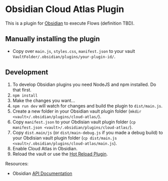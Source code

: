 # Obsidian Cloud Atlas Plugin

This is a plugin for [Obsidian](https://obsidian.md) to execute Flows (definition TBD).

## Manually installing the plugin

- Copy over `main.js`, `styles.css`, `manifest.json` to your vault `VaultFolder/.obsidian/plugins/your-plugin-id/`.

## Development

1. To develop Obsidian plugins you need NodeJS and npm installed. Do that first.
2. `npm install`
3. Make the changes you want...
4. `npm run dev` will watch for changes and build the plugin to `dist/main.js`.
5. Create a new folder in your Obsidian vault plugin folder (`mkdir <vault>/.obsidian/plugins/cloud-atlas/`).
6. Copy `manifest.json` to your Obdisian vault plugin folder (`cp manifest.json <vault>/.obsidian/plugins/cloud-atlas/`).
7. Copy `dist.main/js` (or `dist/main-debug.js` if you made a debug build) to your Obdisian vault plugin folder (`cp dist/main.js <vault>/.obsidian/plugins/cloud-atlas/main.js`).
8. Enable Cloud Atlas in Obsidian.
9. Reload the vault or use the [Hot Reload Plugin](https://github.com/pjeby/hot-reload).

Resources:

- Obsidian [API Documentation](https://github.com/obsidianmd/obsidian-api)
